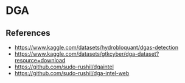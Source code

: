 # DGA

## References
- https://www.kaggle.com/datasets/hydrobloquant/dgas-detection
- https://www.kaggle.com/datasets/gtkcyber/dga-dataset?resource=download
- https://github.com/sudo-rushil/dgaintel
- https://github.com/sudo-rushil/dga-intel-web
